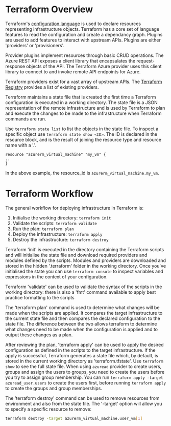 # Terraform Overview

Terraform's [configuration language](https://developer.hashicorp.com/terraform/language) 
is used to declare resources representing infrastructure objects. Terraform has a core
set of language features to read the configuration and create a dependancy graph. Plugins
are used to add features to interact with upstream APIs. Plugins are either 'providers' or
'provisioners'.

Provider plugins implement resources through basic CRUD operations.
The Azure REST API exposes a client library that encapsulates the request-response 
objects of the API. The Terraform Azure provider uses this 
client library to connect to and invoke remote API endpoints for Azure. 

Terraform providers exist for a vast array of upstream APIs. The [Terraform Registry](https://registry.terraform.io/browse/providers) provides a list of existing providers.  

Terraform maintains a state file that is created the first time a Terraform configuration is 
executed in a working directory. The state file is a JSON representation of the remote
infrastructure and is used by Terraform to plan and execute the changes to be made to the 
infrastructure when Terraform commands are run. 

Use `terraform state list` to list the objects in the state file. To inspect 
a specific object use `terraform state show <ID>`.
The ID is declared in the resource block, and is the result of joining the resource
type and resource name with a '.'. 

```hcl
resource "azurerm_virtual_machine" "my_vm" {
..
}
```

In the above example, the resource_id is `azurerm_virtual_machine.my_vm`.

# Terraform Workflow

The general workflow for deploying infrastructure in Terraform is:

1. Initialise the working directory: `terraform init`
2. Validate the scripts: `terraform validate`
3. Run the plan: `terraform plan`
4. Deploy the infrastructure: `terraform apply`
5. Destroy the infrastructure: `terraform destroy`

Terraform 'init' is executed in the directory containing the Terraform scripts 
and will initialise the state file and download required providers and modules 
defined by the scripts. Modules and providers are downloaded and stored in the 
hidden '.terraform' folder in the working directory. Once you've initialised the
state you can use `terraform console` to inspect variables and expressions in the 
context of your configuration. 

Terraform 'validate' can be used to validate the syntax of the scripts in the 
working directory: there is also a 'fmt' command available to apply best 
practice formatting to the scripts

The 'terraform plan' command is used to determine what changes will be 
made when the scripts are applied. It compares the target infrastructure to the 
current state file and then compares the declared configuration to the state 
file. The difference between the two allows terraform to determine what changes
need to be made when the configuration is applied and to output these changes as
a plan.

After reviewing the plan, 'terraform apply' can be used to apply the 
desired configuration as defined in the scripts to the target infrastructure. 
If the apply is successful, Terraform generates a state file which, by default, 
is stored in the current working directory as 'terraform.tfstate'. Use 
`terraform show` to see the full state file. When using `azuread` provider
to create users, groups and assign the users to groups, you need to create 
the users before you try to assign group membership. You can run 
`terraform apply -target azuread_user.users` to create the users first, 
before running `terraform apply` to create the groups and group 
memberships.

The 'terraform destroy' command can be used to remove resources from 
environment and also from the state file. The '-target' option will allow 
you to specify a specific resource to remove:

```bash
terraform destroy -target azurerm_virtual_machine.user_vm[1]
```



